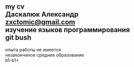 my cv  
Даскалюк Александр  
zxctomic@gmail.com  
изучение языков программирования  
git bush  
-  
опыта работы не имеется  
незаконченое среднее образование  
b1-b1+  

